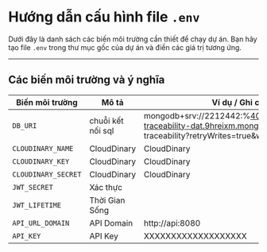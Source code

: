 # Hướng dẫn cấu hình file `.env`

Dưới đây là danh sách các biến môi trường cần thiết để chạy dự án. Bạn hãy tạo file `.env` trong thư mục gốc của dự án và điền các giá trị tương ứng.

---

## Các biến môi trường và ý nghĩa

| Biến môi trường        | Mô tả             | Ví dụ / Ghi chú                            |
|-----------------------|-------------------|--------------------------------------------|
| `DB_URI`             | chuỗi kết nối sql | mongodb+srv://2212442:%404444phuc@animal-traceability-dat.9hreixm.mongodb.net/agriculture-traceability?retryWrites=true&w=majority             |
| `CLOUDINARY_NAME`             | CloudDinary       | CloudDinary  |
| `CLOUDINARY_KEY`         | CloudDinary       | CloudDinary  |
| `CLOUDINARY_SECRET`            | CloudDinary       |CloudDinary                            |
| `JWT_SECRET`   | Xác thực          | |
| `JWT_LIFETIME`| Thời Gian Sống    |                    |
| `API_URL_DOMAIN` | API Domain | http://api:8080 |
| `API_KEY` | API Key | XXXXXXXXXXXXXXXXXXX |
